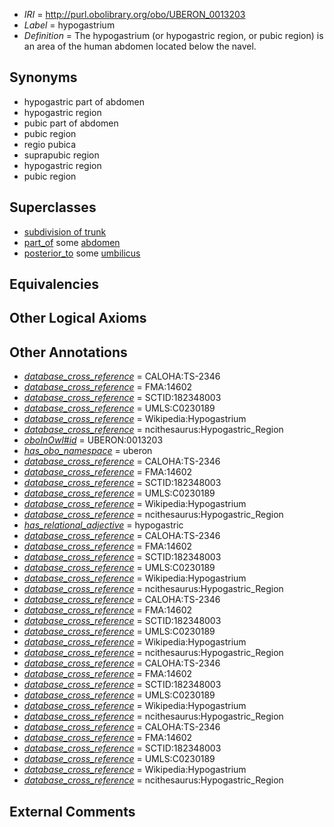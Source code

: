  * *IRI* = http://purl.obolibrary.org/obo/UBERON_0013203
 * *Label* = hypogastrium
 * *Definition* = The hypogastrium (or hypogastric region, or pubic region) is an area of the human abdomen located below the navel.

## Synonyms

 * hypogastric part of abdomen
 * hypogastric region
 * pubic part of abdomen
 * pubic region
 * regio pubica
 * suprapubic region
 * hypogastric region
 * pubic region

## Superclasses

 * [subdivision of trunk](../../UBERON/69/UBERON_0009569.md)
 * [part_of](../../BFO/50/BFO_0000050.md) some [abdomen](../../UBERON/16/UBERON_0000916.md)
 * [posterior_to](../../BSPO/99/BSPO_0000099.md) some [umbilicus](../../UBERON/18/UBERON_0007118.md)

## Equivalencies


## Other Logical Axioms


## Other Annotations

 * *[database_cross_reference](../../ef/oboInOwl#hasDbXref.md)* = CALOHA:TS-2346
 * *[database_cross_reference](../../ef/oboInOwl#hasDbXref.md)* = FMA:14602
 * *[database_cross_reference](../../ef/oboInOwl#hasDbXref.md)* = SCTID:182348003
 * *[database_cross_reference](../../ef/oboInOwl#hasDbXref.md)* = UMLS:C0230189
 * *[database_cross_reference](../../ef/oboInOwl#hasDbXref.md)* = Wikipedia:Hypogastrium
 * *[database_cross_reference](../../ef/oboInOwl#hasDbXref.md)* = ncithesaurus:Hypogastric_Region
 * *[oboInOwl#id](../../id/oboInOwl#id.md)* = UBERON:0013203
 * *[has_obo_namespace](../../ce/oboInOwl#hasOBONamespace.md)* = uberon
 * *[database_cross_reference](../../ef/oboInOwl#hasDbXref.md)* = CALOHA:TS-2346
 * *[database_cross_reference](../../ef/oboInOwl#hasDbXref.md)* = FMA:14602
 * *[database_cross_reference](../../ef/oboInOwl#hasDbXref.md)* = SCTID:182348003
 * *[database_cross_reference](../../ef/oboInOwl#hasDbXref.md)* = UMLS:C0230189
 * *[database_cross_reference](../../ef/oboInOwl#hasDbXref.md)* = Wikipedia:Hypogastrium
 * *[database_cross_reference](../../ef/oboInOwl#hasDbXref.md)* = ncithesaurus:Hypogastric_Region
 * *[has_relational_adjective](../../UBPROP/07/UBPROP_0000007.md)* = hypogastric
 * *[database_cross_reference](../../ef/oboInOwl#hasDbXref.md)* = CALOHA:TS-2346
 * *[database_cross_reference](../../ef/oboInOwl#hasDbXref.md)* = FMA:14602
 * *[database_cross_reference](../../ef/oboInOwl#hasDbXref.md)* = SCTID:182348003
 * *[database_cross_reference](../../ef/oboInOwl#hasDbXref.md)* = UMLS:C0230189
 * *[database_cross_reference](../../ef/oboInOwl#hasDbXref.md)* = Wikipedia:Hypogastrium
 * *[database_cross_reference](../../ef/oboInOwl#hasDbXref.md)* = ncithesaurus:Hypogastric_Region
 * *[database_cross_reference](../../ef/oboInOwl#hasDbXref.md)* = CALOHA:TS-2346
 * *[database_cross_reference](../../ef/oboInOwl#hasDbXref.md)* = FMA:14602
 * *[database_cross_reference](../../ef/oboInOwl#hasDbXref.md)* = SCTID:182348003
 * *[database_cross_reference](../../ef/oboInOwl#hasDbXref.md)* = UMLS:C0230189
 * *[database_cross_reference](../../ef/oboInOwl#hasDbXref.md)* = Wikipedia:Hypogastrium
 * *[database_cross_reference](../../ef/oboInOwl#hasDbXref.md)* = ncithesaurus:Hypogastric_Region
 * *[database_cross_reference](../../ef/oboInOwl#hasDbXref.md)* = CALOHA:TS-2346
 * *[database_cross_reference](../../ef/oboInOwl#hasDbXref.md)* = FMA:14602
 * *[database_cross_reference](../../ef/oboInOwl#hasDbXref.md)* = SCTID:182348003
 * *[database_cross_reference](../../ef/oboInOwl#hasDbXref.md)* = UMLS:C0230189
 * *[database_cross_reference](../../ef/oboInOwl#hasDbXref.md)* = Wikipedia:Hypogastrium
 * *[database_cross_reference](../../ef/oboInOwl#hasDbXref.md)* = ncithesaurus:Hypogastric_Region
 * *[database_cross_reference](../../ef/oboInOwl#hasDbXref.md)* = CALOHA:TS-2346
 * *[database_cross_reference](../../ef/oboInOwl#hasDbXref.md)* = FMA:14602
 * *[database_cross_reference](../../ef/oboInOwl#hasDbXref.md)* = SCTID:182348003
 * *[database_cross_reference](../../ef/oboInOwl#hasDbXref.md)* = UMLS:C0230189
 * *[database_cross_reference](../../ef/oboInOwl#hasDbXref.md)* = Wikipedia:Hypogastrium
 * *[database_cross_reference](../../ef/oboInOwl#hasDbXref.md)* = ncithesaurus:Hypogastric_Region

## External Comments

